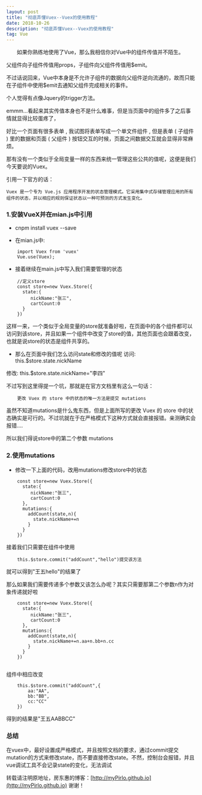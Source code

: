 ```yaml
---
layout: post
title: "彻底弄懂Vuex--Vuex的使用教程"
date: 2018-10-26 
description: "彻底弄懂Vuex--Vuex的使用教程"
tag: Vue 
---   
```


　　如果你熟练地使用了Vue，那么我相信你对Vue中的组件传值并不陌生。

父组件向子组件传值用props，子组件向父组件传值用$emit。
        
不过话说回来，Vue中本身是不允许子组件的数据向父组件逆向流通的，故而只能在子组件中使用$emit去通知父组件完成相关的事件。
        
个人觉得有点像Jquery的trigger方法。

emmm...看起来其实传值本身也不是什么难事，但是当页面中的组件多了之后事情就显得比较蛋疼了，

好比一个页面有很多表单 , 我试图将表单写成一个单文件组件 , 但是表单 ( 子组件 ) 里的数据和页面 ( 父组件 ) 按钮交互的时候，页面之间数据交互就会显得非常麻烦。

那有没有一个类似于全局变量一样的东西来统一管理这些公共的值呢，这便是我们今天要说的Vuex。    

引用一下官方的话：

    Vuex 是一个专为 Vue.js 应用程序开发的状态管理模式。它采用集中式存储管理应用的所有组件的状态，并以相应的规则保证状态以一种可预测的方式发生变化。

### 1.安装VueX并在mian.js中引用

* cnpm install vuex --save

* 在mian.js中:
```
	import Vuex from 'vuex'
	Vue.use(Vuex);
```

* 接着继续在main.js中写入我们需要管理的状态
```
	//定义store
	const store=new Vuex.Store({
	  state:{
	     nickName:"张三",
	     cartCount:0
	  }
	})
```
这样一来，一个类似于全局变量的store就准备好啦，在页面中的各个组件都可以访问到该store，并且如果一个组件中改变了store的值，其他页面也会跟着改变，也就是说store的状态是组件共享的。

* 那么在页面中我们怎么访问state和修改的值呢
访问: this.$store.state.nickName

修改: this.$store.state.nickName="李四" 
 
不过写到这里得提一个坑，那就是在官方文档里有这么一句话：

```
    更改 Vuex 的 store 中的状态的唯一方法是提交 mutations
```

虽然不知道mutations是什么鬼东西，但是上面所写的更改 Vuex 的 store 中的状态确实是可行的。不过坑就在于在严格模式下这种方式就会直接报错。亲测确实会报错....

所以我们得说store中的第二个参数 mutations

### 2.使用mutations

* 修改一下上面的代码，改用mutations修改store中的状态
```
	const store=new Vuex.Store({
	  state:{
	     nickName:"张三",
	     cartCount:0
	  },
	  mutations:{
	    addCount(state,n){
	      state.nickName+=n
	    }
	  }
	})
```

接着我们只需要在组件中使用
```
	this.$store.commit("addCount","hello")提交该方法
```
就可以得到"王五hello"的结果了

那么如果我们需要传递多个参数又该怎么办呢？其实只需要那第二个参数n作为对象传递就好啦
```
	const store=new Vuex.Store({
	  state:{
	     nickName:"张三",
	     cartCount:0
	  },
	  mutations:{
	    addCount(state,n){
	      state.nickName+=n.aa+n.bb+n.cc
	    }
	  }
	})
   
```
组件中相应改变
```
	this.$store.commit("addCount",{
	    aa:"AA",
	    bb:"BB",
	    cc:"CC"
	})
```
得到的结果是"王五AABBCC"

### 总结

在vuex中，最好设置成严格模式，并且按照文档的要求，通过commit提交mutation的方式来修改state，而不要直接修改state。不然，控制台会报错，并且vue调试工具不会记录state的变化，无法调试

转载请注明原地址，房东惠的博客：[http://myPirlo.github.io](http://myPirlo.github.io) 谢谢！
